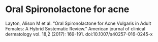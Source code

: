 # Oral Spironolactone for acne

Layton, Alison M et al. “Oral Spironolactone for Acne Vulgaris in Adult Females: A Hybrid Systematic Review.” American journal of clinical dermatology vol. 18,2 (2017): 169-191. doi:10.1007/s40257-016-0245-x
